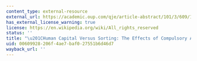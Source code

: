 ```yaml
---
content_type: external-resource
external_url: https://academic.oup.com/qje/article-abstract/101/3/609/1899676
has_external_license_warning: true
license: https://en.wikipedia.org/wiki/All_rights_reserved
status: ''
title: "\u201CHuman Capital Versus Sorting: The Effects of Compulsory Attendance Laws.\u201D"
uid: 00609928-206f-4ae7-baf0-27551b6d46d7
wayback_url: ''
---
```

